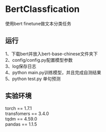 # BertClassfication
使用bert finetune做文本分类任务

## 运行
1、下载bert并放入bert-base-chinese文件夹下  
2、config/config.py配置模型参数  
3、log保存日志  
4、python main.py训练模型，并且完成自测结果  
5、python test.py 单句预测

## 实验环境
torch == 1.7.1  
transfomers == 3.4.0  
tqdm == 4.59.0  
pandas == 1.1.5